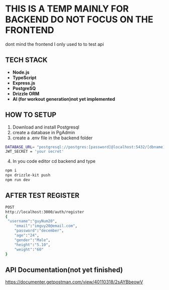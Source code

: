 # THIS IS A TEMP MAINLY FOR BACKEND DO NOT FOCUS ON THE FRONTEND
dont mind the frontend I only used to to test api

## TECH STACK
- **Node.js**
- **TypeScript**
- **Express.js**
- **PostgreSQ**
- **Drizzle ORM**
- **AI (for workout generation)not yet implemented**

## HOW TO SETUP
1. Download and install Postgresql
2. create a database in PgAdmin
3. create a .env file in the backend folder 
```bash
DATABASE_URL= "postgresql://postgres:[password]@localhost:5432/[dbname]" //remove and replace the []
JWT_SECRET = 'your secret'
```
4. In you code editor cd backend and type
```bash
npm i
npx drizzle-kit push
npm run dev
```
## AFTER TEST REGISTER
```bash
POST
http://localhost:3000/auth/register
{
 "username":"guyNum20",
    "email":"imguy20@email.com",
    "password":"december",
    "age":"24",
    "gender":"Male",
    "height":"5.10",
    "weight":"60"
}
```
## API Documentation(not yet finished)
https://documenter.getpostman.com/view/40110318/2sAYBbeowV
